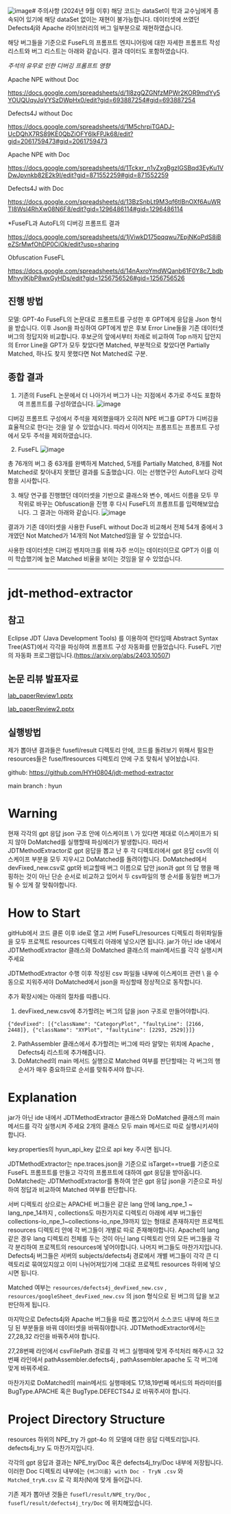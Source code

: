 ![image](https://github.com/user-attachments/assets/6907888c-8e7e-494f-8c64-7e7aa19606d8)# 주의사항 (2024년 9월 이후)
해당 코드는 dataSet이 학과 교수님에게 종속되어 있기에 해당 dataSet 없이는 재현이 불가능합니다.
데이터셋에 쓰였던 Defects4j와 Apache 라이브러리의 버그 일부분으로 재현하였습니다.


해당 버그들을 기준으로 FuseFL의 프롬프트 엔지니어링에 대한 자세한 프롬프트 작성 리스트와 버그 리스트는 아래와 같습니다. 결과 데이터도 포함하였습니다. 

*주석의 유무로 인한 디버깅 프롬프트 영향*

Apache NPE without Doc

https://docs.google.com/spreadsheets/d/1I8zgQZGNfzMPWr2KOR9mdYy5YOUQUqyJqVYSzDWpHx0/edit?gid=693887254#gid=693887254

Defects4J without Doc

https://docs.google.com/spreadsheets/d/1M5chrpiTGADJ-UcDQhX7RS89KE0QbZiOFY6lkFPJk68/edit?gid=2061759473#gid=2061759473

Apache NPE with Doc

https://docs.google.com/spreadsheets/d/1Tckxr_n1vZxgBgzIGSBqd3EyKu1VDwJpvnkb82E2k9I/edit?gid=871552259#gid=871552259

Defects4J with Doc

https://docs.google.com/spreadsheets/d/13BzSnbLt9M3qf6tlBnOXf6AuWRTI8Wsl4RhXw08N6F8/edit?gid=1296486114#gid=1296486114

*FuseFL과 AutoFL의 디버깅 프롬프트 결과

https://docs.google.com/spreadsheets/d/1jViwkD175pqqwu7EpjNKoPdS8iBeZSrMwfOhDP0CiOk/edit?usp=sharing

Obfuscation FuseFL

https://docs.google.com/spreadsheets/d/14nAxroYmdWQanb61F0Y8c7_bdbMhyylKjbP8wxGyHDs/edit?gid=1256756526#gid=1256756526

## 진행 방법

모델: GPT-4o
FuseFL의 논문대로 프롬프트를 구성한 후 GPT에게 응답을 Json 형식을 받습니다.
이후 Json을 파싱하여 GPT에게 받은 후보 Error Line들을 기존 데이터셋 버그의 정답지와 비교합니다.
후보군의 앞에서부터 차례로 비교하여 Top n까지 답안지의 Error Line을 GPT가 모두 찾았다면 Matched, 부분적으로 찾았다면 Partially Matched, 하나도 찾지 못했다면 Not Matched로 구분.


## 종합 결과

1) 기존의 FuseFL 논문에서 더 나아가서 버그가 나는 지점에서 추가로 주석도 포함하여 프롬프트를 구성하였습니다. 
![image](https://github.com/user-attachments/assets/35bc182f-ee66-4ff2-9399-b0c86c7e757d)

디버깅 프롬프트 구성에서 주석을 제외했을때가 오히려 NPE 버그를 GPT가 디버깅을 효율적으로 한다는 것을 알 수 있었습니다. 따라서 이어지는 프롬프트는 프롬프트 구성에서 모두 주석을 제외하였습니다.

2) FuseFL 
![image](https://github.com/user-attachments/assets/61f02825-0ea9-4183-b576-802509917602)

총 76개의 버그 중 63개를 완벽하게 Matched, 5개를 Partially Matched, 8개를 Not Matched로 찾아내지 못했단 결과를 도출했습니다.
이는 선행연구인 AutoFL보다 강력함을 시사합니다.

3) 해당 연구를 진행했던 데이터셋을 기반으로 클래스와 변수, 메서드 이름을 모두 무작위로 바꾸는 Obfuscation을 진행 후 다시 FuseFL의 프롬프트를 입력해보았습니다.
   그 결과는 아래와 같습니다.
   ![image](https://github.com/user-attachments/assets/8557d1f6-59dc-47c7-8109-9346736f43f5)

결과가 기존 데이터셋을 사용한 FuseFL without Doc과 비교해서 전체 54개 중에서 3개였던 Not Matched가 14개의 Not Matched임을 알 수 있었습니다.

사용한 데이터셋은 디버깅 벤치마크를 위해 자주 쓰이는 데이터이므로 GPT가 이를 이미 학습했기에 높은 Matched 비율을 보이는 것임을 알 수 있었습니다.

-----------------------------------------------------------------------------------------------------------



# jdt-method-extractor

## 참고 
Eclipse JDT (Java Development Tools) 를 이용하여 런타임때 Abstract Syntax Tree(AST)에서 각각을 파싱하여 프롬프트 구성 자동화를 만들었습니다.
FuseFL 기반의 자동화 프로그램입니다.(https://arxiv.org/abs/2403.10507)

## 논문 리뷰 발표자료

[lab_paperReview1.pptx](https://github.com/user-attachments/files/18783662/lab_paperReview1.pptx)

[lab_paperReview2.pptx](https://github.com/user-attachments/files/18783661/lab_paperReview2.pptx)

## 실행방법

제가 뽑아낸 결과들은  fusefl/result 디렉토리 안에, 코드를 돌려보기 위해서 필요한 resources들은 fuse/flresources 디렉토리 안에 구조 맞춰서 넣어놨습니다.

github: https://github.com/HYH0804/jdt-method-extractor

main branch : hyun

# Warning

현재 각각의 gpt 응답 json 구조 안에 이스케이프 \ 가 있다면 제대로 이스케이프가 되지 않아 DoMatched를 실행할때 파싱에러가 발생합니다. 따라서 JDTMethodExtractor로 gpt 응답을 뽑고 난 후 각 디렉토리에서 gpt 응답 csv의 이스케이프 부분을 모두 지우시고 DoMatched를 돌려야합니다. 
DoMatched에서 devFixed_new.csv로 gpt와 비교할때 버그 이름으로 답안 json과 gpt 의 답 행을 매핑하는 것이 아닌 단순 순서로 비교하고 있어서 두 csv파일의 행 순서를 동일한 버그가 될 수 있게 잘 맞춰야합니다.

# How to Start
gitHub에서 코드 클론 이후 ide로 열고
서버 FuseFL/resources 디렉토리 하위파일들을 모두 프로젝트 resources 디렉토리 아래에 넣으시면 됩니다.
jar가 아닌 ide 내에서 JDTMethodExtractor 클래스와 DoMatched 클래스의 main메서드를 각각 실행시켜 주세요

JDTMethodExtractor 수행 이후 작성된 csv 파일들 내부에 이스케이프 관련 \ 을 수동으로 지워주셔야 DoMatched에서 json을 파싱할때 정상적으로 동작합니다.

추가 확장시에는 아래의 절차를 따릅니다.
1) devFixed_new.csv에 추가할려는 버그의 답을 json 구조로 만들어야합니다.
```
{"devFixed": [{"className": "CategoryPlot", "faultyLine": [2166, 2448]}, {"className": "XYPlot", "faultyLine": [2293, 2529]}]}
```
2) PathAssembler 클래스에서 추가할려는 버그에 따라 알맞는 위치에 Apache , Defects4j 리스트에 추가해줍니다.
3) DoMatched의 main 메서드 실행으로 Matched 여부를 판단할때는 각 버그의 행 순서가 매우 중요하므로 순서를 맞춰주셔야 합니다. 


# Explanation
jar가 아닌 ide 내에서 JDTMethodExtractor 클래스와 DoMatched 클래스의 main메서드를 각각 실행시켜 주세요
2개의 클래스 모두 main 메서드로 따로 실행시키셔야 합니다.

 key.properties의 hyun_api_key 값으로 api key 주시면 됩니다. 


JDTMethodExtractor는 npe.traces.json을 기준으로 isTarget==true를 기준으로  FuseFL 프롬프트를 만들고 각각의 프롬프트에 대하여 gpt 응답을 받아옵니다.
DoMatched는 JDTMethodExtractor를 통하여 얻은 gpt 응답 json을 기준으로 파싱하여 정답과 비교하여 Matched 여부를 판단합니다.

서버 디렉토리 상으로는 APACHE 버그들은 같은 lang 안에 lang_npe_1 ~ lang_npe_14까지 , collections도 마찬가지로 디렉토리 아래에 세부 버그들인 collections-io_npe_1~collections-io_npe_19까지 있는 형태로 존재하지만
프로젝트 resources 디렉토리 안에 각 버그들이 개별로 따로 존재해야합니다.
Apache의 lang 같은 경우 lang 디렉토리 전체를 두는 것이 아닌 lang 디렉토리 안의 모든 버그들을 각각 분리하여 프로젝트의 resources에 넣어야합니다. 나머지 버그들도 마찬가지입니다.
Defects4j 버그들은 서버의 subjects/defects4j 경로에서 개별 버그들이 각각 큰 디렉토리로 묶여있지않고 이미 나뉘어져있기에 그대로 프로젝트 resources 하위에 넣으시면 됩니다.

Matched 여부는 ```resources/defects4j_devFixed_new.csv``` , ```resources/googleSheet_devFixed_new.csv``` 의 json 형식으로 된 버그의 답을 보고 판단하게 됩니다.

마지막으로 Defects4j와 Apache 버그들을 따로 뽑고있어서 소스코드 내부에 하드코딩 된 부분들을 바꿔 데이터셋을 바꿔줘야합니다.
JDTMethodExtractor에서는 27,28,32 라인을 바꿔주셔야 합니다.

 27,28번째 라인에서 csvFilePath 경로를 각 버그 실행때에 맞게 주석처리 해주시고 
32번째 라인에서 pathAssembler.defects4j , pathAssembler.apache 도 각 버그에 맞게 바꿔주세요. 

마찬가지로 DoMatched의 main메서드 실행때에도 17,18,19번째 메서드의 파라미터를 BugType.APACHE 혹은 BugType.DEFECTS4J 로 바꿔주셔야 합니다.



# Project Directory Structure

 resources 하위의 NPE_try 가  gpt-4o 의 모델에 대한 응답 디렉토리입니다.
 defects4j_try 도 마찬가지입니다.

각각의 gpt 응답과 결과는 
NPE_try/Doc 혹은 defects4j_try/Doc 내부에 저장됩니다. 
이러한 Doc 디렉토리 내부에는
```{버그이름} with Doc - TryN .csv``` 와
```Matched_tryN.csv``` 로 각 회차(N)에 맞게 들어갑니다.

기존 제가 뽑아낸 것들은 ```fusefl/result/NPE_try/Doc``` , ```fusefl/result/defects4j_try/Doc``` 에 위치해있습니다.


